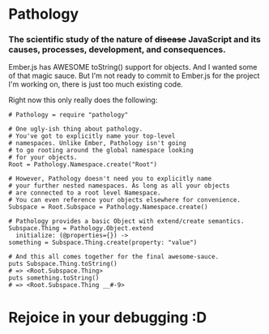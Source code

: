 # Pathology

### The scientific study of the nature of ~~disease~~ JavaScript and its causes, processes, development, and consequences.

Ember.js has AWESOME toString() support for objects. And I wanted some of that magic sauce. But I'm not ready to commit to Ember.js for the project I'm working on, there is just too much existing code.

Right now this only really does the following:


    # Pathology = require "pathology"

    # One ugly-ish thing about pathology.
    # You've got to explicitly name your top-level
    # namespaces. Unlike Ember, Pathology isn't going
    # to go rooting around the global namespace looking
    # for your objects.
    Root = Pathology.Namespace.create("Root")

    # However, Pathology doesn't need you to explicitly name
    # your further nested namespaces. As long as all your objects
    # are connected to a root level Namespace.
    # You can even reference your objects elsewhere for convenience.
    Subspace = Root.Subspace = Pathology.Namespace.create()

    # Pathology provides a basic Object with extend/create semantics.
    Subspace.Thing = Pathology.Object.extend
      initialize: (@properties={}) ->
    something = Subspace.Thing.create(property: "value")

    # And this all comes together for the final awesome-sauce.
    puts Subspace.Thing.toString()
    # => <Root.Subspace.Thing>
    puts something.toString()
    # => <Root.Subspace.Thing __#-9>

# Rejoice in your debugging :D

